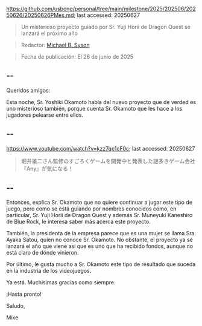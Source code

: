 https://github.com/usbong/personal/tree/main/milestone/2025/202506/20250626/20250626PMes.md; last accessed: 20250627

> Un misterioso proyecto guiado por Sr. Yuji Horii de Dragon Quest se lanzará el próximo año

> Redactor: [Michael B. Syson](https://www.linkedin.com/in/michaelsyson/)

> Fecha de publicación: El 26 de junio de 2025

## --

Queridos amigos:

Esta noche, Sr. Yoshiki Okamoto habla del nuevo proyecto que de verded es uno misterioso también, porque cuenta Sr. Okamoto que les hace a los jugadores pelearse entre ellos. 

## --

https://www.youtube.com/watch?v=kzz7qc1cF0c; last accessed: 20250627

> 堀井雄二さん監修のすごろくゲームを開発中と発表した謎多きゲーム会社『Any』が気になる！

## --

Entonces, explica Sr. Okamoto que no quiere continuar a jugar este tipo de juego, pero como se está guiando por nombres conocidos como, en particular, Sr. Yuji Horii de Dragon Quest y además Sr. Muneyuki Kaneshiro de Blue Rock, le interesa saber más acerca este proyecto.

También, la presidenta de la empresa parece que es una mujer se llama Sra. Ayaka Satou, quien no conoce Sr. Okamoto. No obstante, el proyecto ya se lanzará el año que viene así que es uno que ha recibido fondos, aunque no está claro de dónde vinieron.

Por último, le gusta mucho a Sr. Okamoto este tipo de resultado que suceda en la industria de los videojuegos.

Ya está. Muchísimas gracias como siempre.

¡Hasta pronto!

Saludo,

Mike
